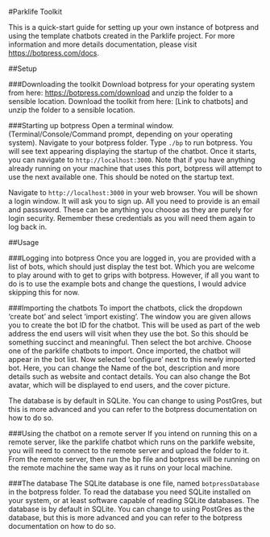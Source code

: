 #Parklife Toolkit

This is a quick-start guide for setting up your own instance of botpress and using the template chatbots created in the Parklife project.
For more information and more details documentation, please visit https://botpress.com/docs.

##Setup

###Downloading the toolkit
Download botpress for your operating system from here: https://botpress.com/download and unzip the folder to a sensible location.
Download the toolkit from here: [Link to chatbots] and unzip the folder to a sensible location.

###Starting up botpress
Open a terminal window. (Terminal/Console/Command prompt, depending on your operating system).
Navigate to your botpress folder.
Type `./bp` to run botpress.
You will see text appearing displaying the startup of the chatbot. Once it starts, you can navigate to `http://localhost:3000`.
Note that if you have anything already running on your machine that uses this port, botpress will attempt to use the next available one. This should be noted on the startup text.

Navigate to `http://localhost:3000` in your web browser. You will be shown a login window.
It will ask you to sign up. All you need to provide is an email and passsword. These can be anything you choose as they are purely for login security. Remember these credentials as you will need them again to log back in.

##Usage

###Logging into botpress
Once you are logged in, you are provided with a list of bots, which should just display the test bot. Which you are welcome to play around with to get to grips with botpress. However, if all you want to do is to use the example bots and change the questions, I would advice skipping this for now.

###Importing the chatbots
To import the chatbots, click the dropdown ‘create bot’ and select ‘import existing’.
The window you are given allows you to create the bot ID for the chatbot. This will be used as part of the web address the end users will visit when they use the bot. So this should be something succinct and meaningful.
Then select the bot archive. Choose one of the parklife chatbots to import.
Once imported, the chatbot will appear in the bot list.
Now selected ‘configure’ next to this newly imported bot.
Here, you can change the Name of the bot, description and more details such as website and contact details.
You can also change the Bot avatar, which will be displayed to end users, and the cover picture.

The database is by default in SQLite. You can change to using PostGres, but this is more advanced and you can refer to the botpress documentation on how to do so.

###Using the chatbot on a remote server
If you intend on running this on a remote server, like the parklife chatbot which runs on the parklife website, you will need to connect to the remote server and upload the folder to it.
From the remote server, then run the bp file and botpress will be running on the remote machine the same way as it runs on your local machine.

###The database
The SQLite database is one file, named `botpressDatabase` in the botpress folder.
To read the database you need SQLite installed on your system, or at least software capable of reading SQLite databases.
The database is by default in SQLite. You can change to using PostGres as the database, but this is more advanced and you can refer to the botpress documentation on how to do so.